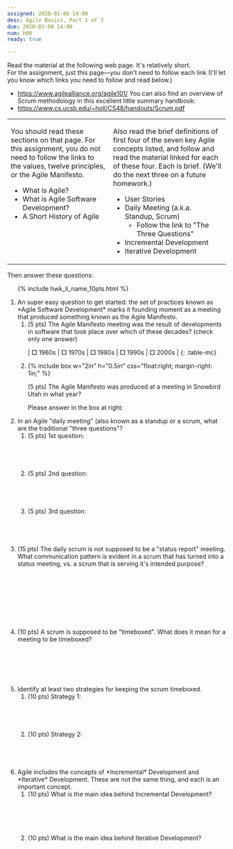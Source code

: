 ```yaml
---
assigned: 2020-01-06 14:00
desc: Agile Basics, Part 1 of 3
due: 2020-01-08 14:00
num: h00
ready: true

---
```



Read the material at the following web page. It's relatively short.  
For the assignment, just this page&mdash;you don't need to follow each link (I'll let you know which links you need to follow and read below.)
* <https://www.agilealliance.org/agile101/>
You can also find an overview of Scrum methodology in this excellent little summary handbook: 
* <https://www.cs.ucsb.edu/~holl/CS48/handouts/Scrum.pdf>

<style>
.tops-aligned td { vertical-align: top; }
</style>
  
<table class="tops-aligned">
<tr>
<td markdown="1">

You should read these sections on that page.  For this assignment, you do not need to follow the links to the values, 
twelve principles, or the Agile Manifesto.

* What is Agile?
* What is Agile Software Development?
* A Short History of Agile

</td>
<td markdown="1">

Also read the brief definitions of first four of the seven key Agile concepts listed, and follow and read the material linked for each of these four.  Each is brief.  (We'll do the next three on a future homework.)
* User Stories
* Daily Meeting (a.k.a. Standup, Scrum)
   * Follow the link to "The Three Questions"
* Incremental Development
* Iterative Development

</td>
</tr>
</table>

Then answer these questions:

<ol>

{% include hwk_li_name_10pts.html %}

<li style="margin-bottom:1em;" markdown="1">  An super easy question to get started: the set of practices known as *Agile Software Development* marks it founding moment as a meeting that produced something known as the Agile Manifesto.   

<ol>
<li style="margin-bottom:1em;" markdown="1" >
(5 pts) The Agile Manifesto meeting was the result of developments in software that took place over which of these 
decades? (check only one answer)

<style>
.table-mc b {font-size: 200%; }
.table-mc td {padding: 1em; }
</style>

| <b>☐</b> 1960s | <b>☐</b> 1970s | <b>☐</b> 1980s | <b>☐</b> 1990s | <b>☐</b> 2000s | 
{: .table-mc}

</li>

<li style="margin-bottom:1em;" markdown="1">

{% include box w="2in" h="0.5in" css="float:right; margin-right: 1in;" %}

(5 pts) The Agile Manifesto was produced at a meeting in Snowbird Utah in what year?

Please answer in the box at right:

</li>
</ol>

<div class="pagebreak">
</div>
</li>

<li style="margin-bottom:1em;" markdown="1"> In an Agile "daily meeting" (also known as a standup or a scrum, what are the traditional "three questions"?

<ol>
<li style="margin-bottom:5em;" markdown="1">
(5 pts) 1st question:
</li>

<li style="margin-bottom:5em;" markdown="1">
(5 pts) 2nd question:
</li>

<li style="margin-bottom:5em;" markdown="1">
(5 pts) 3rd question:
</li>
</ol>


</li>

<li style="margin-bottom:10em;" markdown="1"> (15 pts) The daily scrum is not supposed to be a "status report" meeting.  What communication pattern is evident
in a scrum that has turned into a status meeting, vs. a scrum that is serving it's intended purpose?

</li>

<li style="margin-bottom:7em;" markdown="1">  (10 pts) A scrum is supposed to be "timeboxed".  What does it mean for a meeting to be timeboxed?

</li>

<li style="margin-bottom:1em;" markdown="1">   Identify at least two strategies for keeping the scrum timeboxed.    


<ol>

<li style="margin-bottom:5em;" markdown="1">
(10 pts) Strategy 1:
</li>

<li style="margin-bottom:5em;" markdown="1">
(10 pts) Strategy 2:
</li>
</ol>

</li>

<li style="margin-bottom:1em;" markdown="1"> Agile includes the concepts of *Incremental* Development and *Iterative* Development.   These are not the same thing, and each is an important concept.
 


<ol>

<li style="margin-bottom:6em;" markdown="1">
(10 pts) What is the main idea behind Incremental Development?
</li>

<li style="margin-bottom:6em;" markdown="1">
(10 pts) What is the main idea behind Iterative Development?
</li>
</ol>

</li>

</ol>
